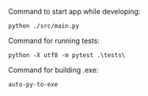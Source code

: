 Command to start app while developing:
```
python ./src/main.py
```

Command for running tests:
```
python -X utf8 -m pytest .\tests\
```

Command for building .exe:
```
auto-py-to-exe
```